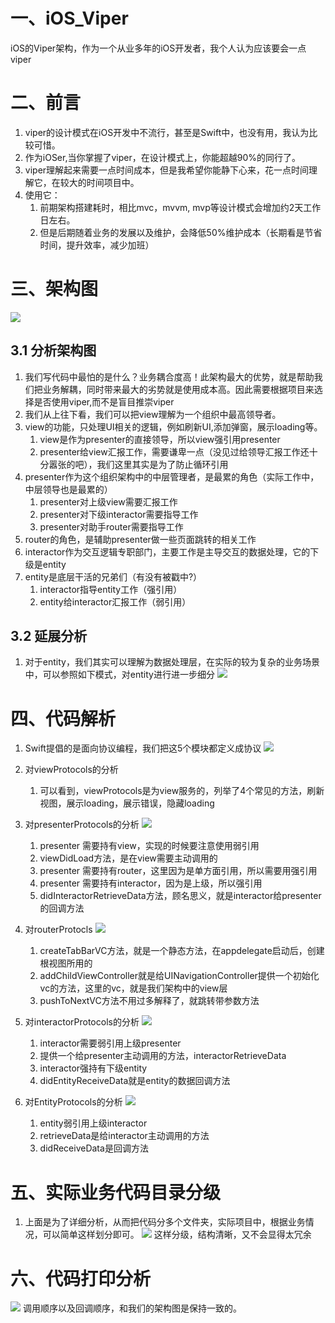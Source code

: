 # 一、iOS_Viper
iOS的Viper架构，作为一个从业多年的iOS开发者，我个人认为应该要会一点viper

# 二、前言
1. viper的设计模式在iOS开发中不流行，甚至是Swift中，也没有用，我认为比较可惜。
2. 作为iOSer,当你掌握了viper，在设计模式上，你能超越90%的同行了。
3. viper理解起来需要一点时间成本，但是我希望你能静下心来，花一点时间理解它，在较大的时间项目中。
4. 使用它：
    1. 前期架构搭建耗时，相比mvc，mvvm, mvp等设计模式会增加约2天工作日左右。
    2. 但是后期随着业务的发展以及维护，会降低50%维护成本（长期看是节省时间，提升效率，减少加班）
# 三、架构图
![](assets/16912461603331.jpg)

## 3.1 分析架构图
1. 我们写代码中最怕的是什么？业务耦合度高！此架构最大的优势，就是帮助我们把业务解耦，同时带来最大的劣势就是使用成本高。因此需要根据项目来选择是否使用viper,而不是盲目推崇viper
2. 我们从上往下看，我们可以把view理解为一个组织中最高领导者。
3. view的功能，只处理UI相关的逻辑，例如刷新UI,添加弹窗，展示loading等。
    1. view是作为presenter的直接领导，所以view强引用presenter
    2. presenter给view汇报工作，需要谦卑一点（没见过给领导汇报工作还十分嚣张的吧），我们这里其实是为了防止循环引用
4. presenter作为这个组织架构中的中层管理者，是最累的角色（实际工作中，中层领导也是最累的）
    1. presenter对上级view需要汇报工作
    2. presenter对下级interactor需要指导工作
    3. presenter对助手router需要指导工作
5. router的角色，是辅助presenter做一些页面跳转的相关工作
6. interactor作为交互逻辑专职部门，主要工作是主导交互的数据处理，它的下级是entity
7. entity是底层干活的兄弟们（有没有被戳中?）
    1. interactor指导entity工作（强引用）
    2. entity给interactor汇报工作（弱引用）
    
## 3.2 延展分析
1. 对于entity，我们其实可以理解为数据处理层，在实际的较为复杂的业务场景中，可以参照如下模式，对entity进行进一步细分
 ![](assets/16912475549488.jpg)
# 四、代码解析
1. Swift提倡的是面向协议编程，我们把这5个模块都定义成协议
    ![](assets/16912486870927.jpg)
2. 对viewProtocols的分析
    
    1. 可以看到，viewProtocols是为view服务的，列举了4个常见的方法，刷新视图，展示loading，展示错误，隐藏loading
3. 对presenterProtocols的分析
    ![](assets/16912493123427.jpg)
    1. presenter 需要持有view，实现的时候要注意使用弱引用
    2. viewDidLoad方法，是在view需要主动调用的
    3. presenter 需要持有router，这里因为是单方面引用，所以需要用强引用
    4. presenter 需要持有interactor，因为是上级，所以强引用
    5. didInteractorRetrieveData方法，顾名思义，就是interactor给presenter的回调方法
4. 对routerProtocls
    ![](assets/16912493338629.jpg)
    1. createTabBarVC方法，就是一个静态方法，在appdelegate启动后，创建根视图所用的
    2. addChildViewController就是给UINavigationController提供一个初始化vc的方法，这里的vc，就是我们架构中的view层
    3. pushToNextVC方法不用过多解释了，就跳转带参数方法
5. 对interactorProtocols的分析
    ![](assets/16912491673646.jpg)
    1. interactor需要弱引用上级presenter
    2. 提供一个给presenter主动调用的方法，interactorRetrieveData
    3. interactor强持有下级entity
    4. didEntityReceiveData就是entity的数据回调方法
6. 对EntityProtocols的分析
    ![](assets/16912493492599.jpg)
     1. entity弱引用上级interactor
     2. retrieveData是给interactor主动调用的方法
     3. didReceiveData是回调方法
     
# 五、实际业务代码目录分级
1. 上面是为了详细分析，从而把代码分多个文件夹，实际项目中，根据业务情况，可以简单这样划分即可。
![](assets/16913326132421.jpg)
这样分级，结构清晰，又不会显得太冗余

# 六、代码打印分析
![](assets/16913327375189.jpg)
调用顺序以及回调顺序，和我们的架构图是保持一致的。